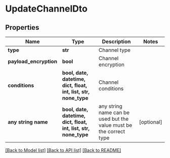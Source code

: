 # UpdateChannelDto


## Properties
Name | Type | Description | Notes
------------ | ------------- | ------------- | -------------
**type** | **str** | Channel type | 
**payload_encryption** | **bool** | Channel encryption | 
**conditions** | **bool, date, datetime, dict, float, int, list, str, none_type** | Channel conditions | 
**any string name** | **bool, date, datetime, dict, float, int, list, str, none_type** | any string name can be used but the value must be the correct type | [optional]

[[Back to Model list]](../README.md#documentation-for-models) [[Back to API list]](../README.md#documentation-for-api-endpoints) [[Back to README]](../README.md)


